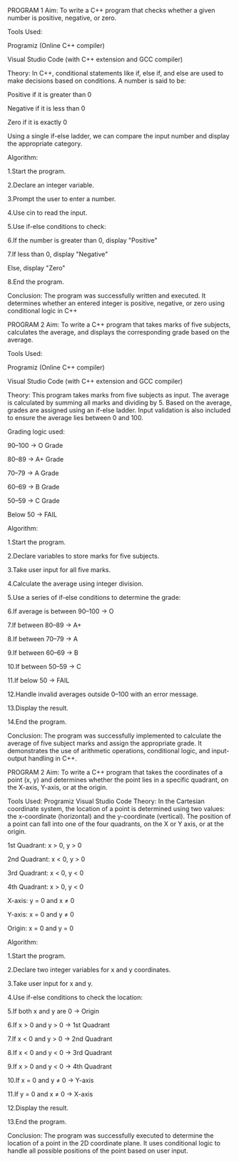 PROGRAM 1
Aim:
To write a C++ program that checks whether a given number is positive, negative, or zero.

Tools Used:

Programiz (Online C++ compiler)

Visual Studio Code (with C++ extension and GCC compiler)

Theory:
In C++, conditional statements like if, else if, and else are used to make decisions based on conditions. A number is said to be:

Positive if it is greater than 0

Negative if it is less than 0

Zero if it is exactly 0

Using a single if-else ladder, we can compare the input number and display the appropriate category.

Algorithm:

1.Start the program.

2.Declare an integer variable.

3.Prompt the user to enter a number.

4.Use cin to read the input.

5.Use if-else conditions to check:

6.If the number is greater than 0, display "Positive"

7.If less than 0, display "Negative"

Else, display "Zero"

8.End the program.

Conclusion:
The program was successfully written and executed. It determines whether an entered integer is positive, negative, or zero using conditional logic in C++


PROGRAM 2
Aim: To write a C++ program that takes marks of five subjects, calculates the average, and displays the corresponding grade based on the average.

Tools Used:

Programiz (Online C++ compiler)

Visual Studio Code (with C++ extension and GCC compiler)

Theory: This program takes marks from five subjects as input. The average is calculated by summing all marks and dividing by 5. Based on the average, grades are assigned using an if-else ladder. Input validation is also included to ensure the average lies between 0 and 100.

Grading logic used:

90–100 → O Grade

80–89 → A+ Grade

70–79 → A Grade

60–69 → B Grade

50–59 → C Grade

Below 50 → FAIL

Algorithm:

1.Start the program.

2.Declare variables to store marks for five subjects.

3.Take user input for all five marks.

4.Calculate the average using integer division.

5.Use a series of if-else conditions to determine the grade:

6.If average is between 90–100 → O

7.If between 80–89 → A+

8.If between 70–79 → A

9.If between 60–69 → B

10.If between 50–59 → C

11.If below 50 → FAIL

12.Handle invalid averages outside 0–100 with an error message.

13.Display the result.

14.End the program.

Conclusion: The program was successfully implemented to calculate the average of five subject marks and assign the appropriate grade. It demonstrates the use of arithmetic operations, conditional logic, and input-output handling in C++.


PROGRAM 2
Aim:
To write a C++ program that takes the coordinates of a point (x, y) and determines whether the point lies in a specific quadrant, on the X-axis, Y-axis, or at the origin.

Tools Used:
Programiz 
Visual Studio Code 
Theory:
In the Cartesian coordinate system, the location of a point is determined using two values: the x-coordinate (horizontal) and the y-coordinate (vertical). The position of a point can fall into one of the four quadrants, on the X or Y axis, or at the origin.

1st Quadrant: x > 0, y > 0

2nd Quadrant: x < 0, y > 0

3rd Quadrant: x < 0, y < 0

4th Quadrant: x > 0, y < 0

X-axis: y = 0 and x ≠ 0

Y-axis: x = 0 and y ≠ 0

Origin: x = 0 and y = 0

Algorithm:

1.Start the program.

2.Declare two integer variables for x and y coordinates.

3.Take user input for x and y.

4.Use if-else conditions to check the location:

5.If both x and y are 0 → Origin

6.If x > 0 and y > 0 → 1st Quadrant

7.If x < 0 and y > 0 → 2nd Quadrant

8.If x < 0 and y < 0 → 3rd Quadrant

9.If x > 0 and y < 0 → 4th Quadrant

10.If x = 0 and y ≠ 0 → Y-axis

11.If y = 0 and x ≠ 0 → X-axis

12.Display the result.

13.End the program.

Conclusion:
The program was successfully executed to determine the location of a point in the 2D coordinate plane. It uses conditional logic to handle all possible positions of the point based on user input.

